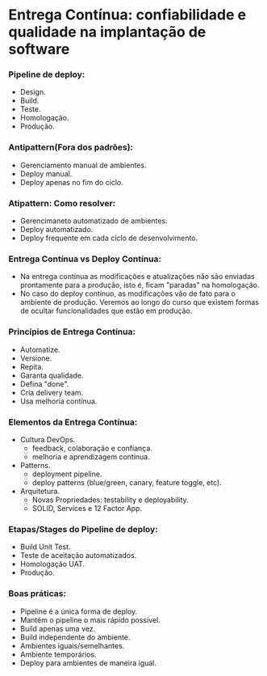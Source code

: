 <h1>Entrega Contínua: confiabilidade e qualidade na implantação de software</h1>


<h3>Pipeline de deploy:</h3>

- Design.
- Build.
- Teste.
- Homologação.
- Produção.

<h3>Antipattern(Fora dos padrões):</h3>

- Gerenciamento manual de ambientes.
- Deploy manual.
- Deploy apenas no fim do ciclo.

<h3>Atipattern: Como resolver:</h3>

- Gerencimaneto automatizado de ambientes.
- Deploy automatizado.
- Deploy frequente em cada ciclo de desenvolvimento.

<h3>Entrega Contínua vs Deploy Contínua:</h3>

- Na entrega contínua as modificações e atualizações não são enviadas prontamente para a produção, isto é, ficam "paradas" na homologação.
- No caso do deploy contínuo, as modificações vão de fato para o ambiente de produção. Veremos ao longo do curso que existem formas de ocultar funcionalidades que estão em produção.

<h3>Princípios de Entrega Contínua:</h3>

- Automatize.
- Versione.
- Repita.
- Garanta qualidade.
- Defina "done".
- Cria delivery team.
- Usa melhoria contínua.

<h3>Elementos da Entrega Contínua:</h3>

- Cultura DevOps.
	- feedback, colaboração e confiança.
	- melhoria e aprendizagem contínua.
- Patterns.
	- deployment pipeline.
	- deploy patterns (blue/green, canary, feature toggle, etc).
- Arquitetura.
	- Novas Propriedades: testability e deployability.
	- SOLID, Services e 12 Factor App.

<h3>Etapas/Stages do Pipeline de deploy:</h3>

- Build Unit Test.
- Teste de aceitação automatizados.
- Homologação UAT.
- Produção.

<h3>Boas práticas:</h3>

- Pipeline é a única forma de deploy.
- Mantém o pipeline o mais rápido possível.
- Build apenas uma vez.
- Build independente do ambiente.
- Ambientes iguais/semelhantes.
- Ambiente temporários.
- Deploy para ambientes de maneira igual.



